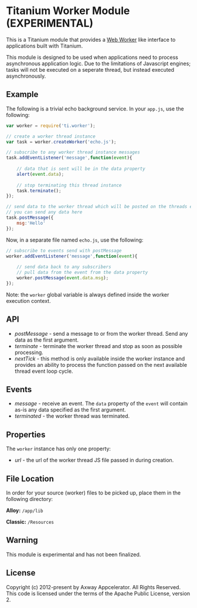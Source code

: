 # Titanium Worker Module (EXPERIMENTAL)

This is a Titanium module that provides a [Web Worker](http://www.whatwg.org/specs/web-apps/current-work) like interface to applications built with Titanium.

This module is designed to be used when applications need to process asynchronous application logic. Due to the limitations of Javascript engines; tasks will not be executed on a seperate thread, but instead executed asynchronously.

## Example

The following is a trivial echo background service.  In your `app.js`, use the following:

```js
var worker = require('ti.worker');

// create a worker thread instance
var task = worker.createWorker('echo.js');

// subscribe to any worker thread instance messages
task.addEventListener('message',function(event){
	
	// data that is sent will be in the data property
	alert(event.data);
	
	// stop terminating this thread instance
	task.terminate();
});

// send data to the worker thread which will be posted on the threads event queue
// you can send any data here
task.postMessage({
	msg:'Hello'
});
```

Now, in a separate file named `echo.js`, use the following:

```js
// subscribe to events send with postMessage
worker.addEventListener('message',function(event){
	
	// send data back to any subscribers
	// pull data from the event from the data property
	worker.postMessage(event.data.msg);
});
```
Note: the `worker` global variable is always defined inside the worker execution context.

## API

- *postMessage* - send a message to or from the worker thread.  Send any data as the first argument.
- *terminate* - terminate the worker thread and stop as soon as possible processing.
- *nextTick* - this method is only available inside the worker instance and provides an ability to process the function passed on the next available thread event loop cycle.

## Events

- *message* - receive an event. The `data` property of the `event` will contain as-is any data specified as the first argument.
- *terminated* - the worker thread was terminated.

## Properties

The `worker` instance has only one property:

- *url* - the url of the worker thread JS file passed in during creation.

## File Location

In order for your source (worker) files to be picked up, place them in the following directory:

**Alloy:** `/app/lib`

**Classic:** `/Resources`

## Warning

This module is experimental and has not been finalized.

## License
Copyright (c) 2012-present by Axway Appcelerator. All Rights Reserved.
This code is licensed under the terms of the Apache Public License, version 2.
